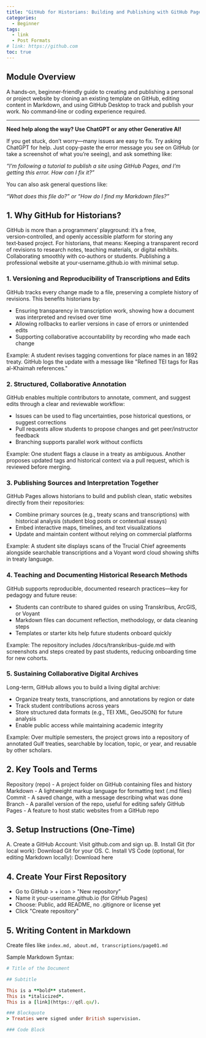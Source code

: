 ```yaml
---
title: "GitHub for Historians: Building and Publishing with GitHub Pages"
categories:
  - Beginner
tags:
  - link
  - Post Formats
# link: https://github.com
toc: true
---
```


## Module Overview

A hands‑on, beginner‑friendly guide to creating and publishing a personal or project website by cloning an existing template on GitHub, editing content in Markdown, and using GitHub Desktop to track and publish your work. No command‑line or coding experience required.

---

**Need help along the way? Use ChatGPT or any other Generative AI!**

If you get stuck, don’t worry—many issues are easy to fix. Try asking ChatGPT for help. Just copy-paste the error message you see on GitHub (or take a screenshot of what you’re seeing), and ask something like:

*“I’m following a tutorial to publish a site using GitHub Pages, and I’m getting this error. How can I fix it?”*

You can also ask general questions like:

*“What does this file do?” or “How do I find my Markdown files?”*

## 1. Why GitHub for Historians?

GitHub is more than a programmers’ playground: it’s a free, version‑controlled, and openly accessible platform for storing any text‑based project. For historians, that means:
Keeping a transparent record of revisions to research notes, teaching materials, or digital exhibits.
Collaborating smoothly with co‑authors or students.
Publishing a professional website at your‑username.github.io with minimal setup.

### 1. Versioning and Reproducibility of Transcriptions and Edits
GitHub tracks every change made to a file, preserving a complete history of revisions. This benefits historians by:
* Ensuring transparency in transcription work, showing how a document was interpreted and revised over time
* Allowing rollbacks to earlier versions in case of errors or unintended edits
* Supporting collaborative accountability by recording who made each change


Example: A student revises tagging conventions for place names in an 1892 treaty. GitHub logs the update with a message like "Refined TEI tags for Ras al-Khaimah references."

### 2. Structured, Collaborative Annotation

GitHub enables multiple contributors to annotate, comment, and suggest edits through a clear and reviewable workflow:
* Issues can be used to flag uncertainties, pose historical questions, or suggest corrections
* Pull requests allow students to propose changes and get peer/instructor feedback
* Branching supports parallel work without conflicts


Example: One student flags a clause in a treaty as ambiguous. Another proposes updated tags and historical context via a pull request, which is reviewed before merging.

### 3. Publishing Sources and Interpretation Together

GitHub Pages allows historians to build and publish clean, static websites directly from their repositories:
* Combine primary sources (e.g., treaty scans and transcriptions) with historical analysis (student blog posts or contextual essays)
* Embed interactive maps, timelines, and text visualizations
* Update and maintain content without relying on commercial platforms

Example: A student site displays scans of the Trucial Chief agreements alongside searchable transcriptions and a Voyant word cloud showing shifts in treaty language.

### 4. Teaching and Documenting Historical Research Methods

GitHub supports reproducible, documented research practices—key for pedagogy and future reuse:
* Students can contribute to shared guides on using Transkribus, ArcGIS, or Voyant
* Markdown files can document reflection, methodology, or data cleaning steps
* Templates or starter kits help future students onboard quickly

Example: The repository includes /docs/transkribus-guide.md with screenshots and steps created by past students, reducing onboarding time for new cohorts.

### 5. Sustaining Collaborative Digital Archives

Long-term, GitHub allows you to build a living digital archive:
* Organize treaty texts, transcriptions, and annotations by region or date
* Track student contributions across years
* Store structured data formats (e.g., TEI XML, GeoJSON) for future analysis
* Enable public access while maintaining academic integrity

Example: Over multiple semesters, the project grows into a repository of annotated Gulf treaties, searchable by location, topic, or year, and reusable by other scholars.

## 2. Key Tools and Terms

Repository (repo) - A project folder on GitHub containing files and history
Markdown - A lightweight markup language for formatting text (.md files)
Commit - A saved change, with a message describing what was done
Branch - A parallel version of the repo, useful for editing safely
GitHub Pages - A feature to host static websites from a GitHub repo

## 3. Setup Instructions (One-Time)
A. Create a GitHub Account:
 Visit github.com and sign up.
B. Install Git (for local work):
 Download Git for your OS.
C. Install VS Code (optional, for editing Markdown locally):
 Download here

## 4. Create Your First Repository
* Go to GitHub > + icon > "New repository"
* Name it your-username.github.io (for GitHub Pages)
* Choose: Public, add README, no .gitignore or license yet
* Click "Create repository"


## 5. Writing Content in Markdown

Create files like ```index.md, about.md, transcriptions/page01.md```

Sample Markdown Syntax:


```ruby
# Title of the Document

## Subtitle

This is a **bold** statement.  
This is *italicized*.  
This is a [link](https://qdl.qa/).  

### Blockquote
> Treaties were signed under British supervision.

### Code Block

```


